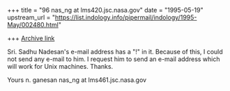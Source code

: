 +++
title = "96 nas_ng at lms420.jsc.nasa.gov"
date = "1995-05-19"
upstream_url = "https://list.indology.info/pipermail/indology/1995-May/002480.html"

+++
[Archive link](https://list.indology.info/pipermail/indology/1995-May/002480.html)



Sri. Sadhu Nadesan's e-mail address has a "!" in it. Because of this,
I could not send any e-mail to him. I request him to send an
e-mail address which will work for Unix machines. Thanks.

Yours
n. ganesan
nas_ng at lms461.jsc.nasa.gov





